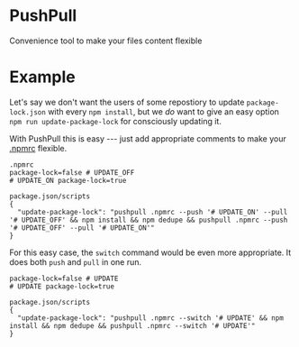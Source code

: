 # PushPull
Convenience tool to make your files content flexible

# Example
Let's say we don't want the users of some repostiory to update `package-lock.json` with every `npm install`, but we _do_ want to give an easy option `npm run update-package-lock` for consciously updating it.

With PushPull this is easy --- just add appropriate comments to make your [.npmrc](./.npmrc) flexible.
```
.npmrc
package-lock=false # UPDATE_OFF
# UPDATE_ON package-lock=true

package.json/scripts
{
  "update-package-lock": "pushpull .npmrc --push '# UPDATE_ON' --pull '# UPDATE_OFF' && npm install && npm dedupe && pushpull .npmrc --push '# UPDATE_OFF' --pull '# UPDATE_ON'"
}
```

For this easy case, the `switch` command would be even more appropriate. It does both `push` and `pull` in one run.
```
package-lock=false # UPDATE
# UPDATE package-lock=true

package.json/scripts
{
  "update-package-lock": "pushpull .npmrc --switch '# UPDATE' && npm install && npm dedupe && pushpull .npmrc --switch '# UPDATE'"
}
```
